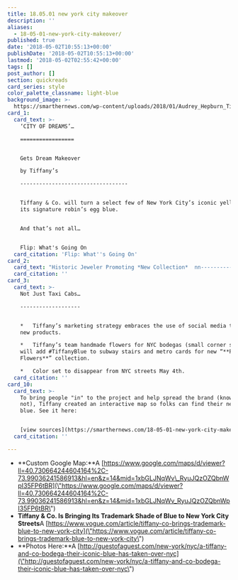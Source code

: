 ```yaml
---
title: 18.05.01 new york city makeover
description: ''
aliases:
  - 18-05-01-new-york-city-makeover/
published: true
date: '2018-05-02T10:55:13+00:00'
publishDate: '2018-05-02T10:55:13+00:00'
lastmod: '2018-05-02T02:55:42+00:00'
tags: []
post_author: []
section: quickreads
card_series: style
color_palette_classname: light-blue
background_image: >-
  https://smarthernews.com/wp-content/uploads/2018/01/Audrey_Hepburn_Tiffanys_3-360x360.jpg
card_1:
  card_text: >-
    ‘CITY OF DREAMS’…

    =================


    Gets Dream Makeover  

    by Tiffany’s

    ----------------------------------


    Tiffany & Co. will turn a select few of New York City’s iconic yellow cabs
    its signature robin’s egg blue.


    And that’s not all…


    Flip: What's Going On
  card_citation: 'Flip: What''s Going On'
card_2:
  card_text: "Historic Jeweler Promoting *New Collection*  nn------------------------------------------------nn> Inspiration for ‘**painting the town blue**‘: Holly GoLightlyn> n> Itax19s ax1C_the juxtaposition of wearing a floor length gown and a tiara while holding a paper bag with coffee and a pastry. …__**The idea that luxury doesnax19t have to be formal**_.ax1Dn> n> Reed Krakoff , Tiffany & Co. Chief Artistic Officer, to Vogue"
  card_citation: ''
card_3:
  card_text: >-
    Not Just Taxi Cabs…

    -------------------


    *   Tiffany’s marketing strategy embraces the use of social media to promote
    new products.

    *   Tiffany’s team handmade flowers for NYC bodegas (small corner shops) and
    will add #TiffanyBlue to subway stairs and metro cards for new “**Paper
    Flowers**” collection.

    *   Color set to disappear from NYC streets May 4th.
  card_citation: ''
card_10:
  card_text: >-
    To bring people "in" to the project and help spread the brand (knowingly or
    not), Tiffany created an interactive map so folks can find their new pops of
    blue. See it here:


    [view sources](https://smarthernews.com/18-05-01-new-york-city-makeover/)
  card_citation: ''

---
```

*   **Custom Google Map:**A [https://www.google.com/maps/d/viewer?ll=40.730664244604164%2C-73.99036241586913&hl=en&z=14&mid=1xbGLJNqWv\_RyuJQzOZQbnWpI35FP6tBR](\"https://www.google.com/maps/d/viewer?ll=40.730664244604164%2C-73.99036241586913&hl=en&z=14&mid=1xbGLJNqWv_RyuJQzOZQbnWpI35FP6tBR\")
*   **Tiffany & Co. Is Bringing Its Trademark Shade of Blue to New York City Streets**A [https://www.vogue.com/article/tiffany-co-brings-trademark-blue-to-new-york-city](\"https://www.vogue.com/article/tiffany-co-brings-trademark-blue-to-new-york-city\")
*   **Photos Here:**A [http://guestofaguest.com/new-york/nyc/a-tiffany-and-co-bodega-their-iconic-blue-has-taken-over-nyc](\"http://guestofaguest.com/new-york/nyc/a-tiffany-and-co-bodega-their-iconic-blue-has-taken-over-nyc\")